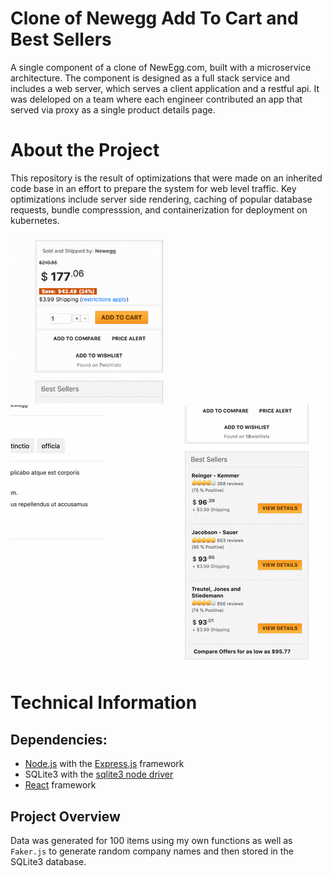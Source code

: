 # Clone of Newegg Add To Cart and Best Sellers

A single component of a clone of NewEgg.com, built with a microservice architecture. The component is designed as a full stack service and includes a web server, which serves a client application and a restful api. It was deleloped on a team where each engineer contributed an app that served via proxy as a single product details page. 

# About the Project 

This repository is the result of optimizations that were made on an inherited code base in an effort to prepare the system for web level traffic. Key optimizations include server side rendering, caching of popular database requests, bundle compresssion, and containerization for deployment on kubernetes.

<img src="https://github.com/BadEggProductDetails/AddToCart-BestSellers/blob/master/newegg1.gif" height=50% width=50%/>
<img src="https://github.com/BadEggProductDetails/AddToCart-BestSellers/blob/master/newegg2.gif"/>



# Technical Information

## Dependencies:
- [Node.js](https://github.com/nodejs/node) with the [Express.js](https://github.com/expressjs/express) framework
- SQLite3 with the [sqlite3 node driver](https://www.npmjs.com/package/sqlite3)
- [React](https://github.com/facebook/react) framework

## Project Overview

Data was generated for 100 items using my own functions as well as ```Faker.js``` to generate random company names and then stored in the SQLite3 database.

